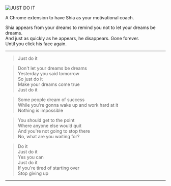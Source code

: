 ![JUST DO IT](https://cloud.githubusercontent.com/assets/497458/11383841/dc024be0-9302-11e5-93d9-8e2a74999201.jpg)

A Chrome extension to have Shia as your motivational coach.

Shia appears from your dreams to remind you not to let your dreams be dreams.  
And just as quickly as he appears, he disappears.
Gone forever.  
Until you click his face again.

---

> Just do it

> Don't let your dreams be dreams  
Yesterday you said tomorrow  
So just do it  
Make your dreams come true  
Just do it

> Some people dream of success  
While you're gonna wake up and work hard at it  
Nothing is impossible

> You should get to the point  
Where anyone else would quit  
And you're not going to stop there  
No, what are you waiting for?

> Do it  
Just do it  
Yes you can  
Just do it  
If you're tired of starting over  
Stop giving up

---
